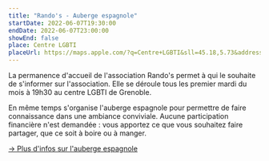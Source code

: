 ```yaml
---
title: "Rando's - Auberge espagnole"
startDate: 2022-06-07T19:30:00
endDate: 2022-06-07T23:00:00
showEnd: false
place: Centre LGBTI
placeUrl: https://maps.apple.com/?q=Centre+LGBTI&sll=45.18,5.73&address=8+rue+sergent+Bobillot
---
```


La permanence d'accueil de l'association Rando's permet à qui le souhaite de s'informer sur l'association. Elle se déroule tous les premier mardi du mois à 19h30 au centre LGBTI de Grenoble.

En même temps s'organise l'auberge espagnole pour permettre de faire connaissance dans une ambiance conviviale. Aucune participation financière n'est demandée : vous apportez ce que vous souhaitez faire partager, que ce soit à boire ou à manger.

[→ Plus d'infos sur l'auberge espagnole](http://randosrhonealpes.e-monsite.com/pages/menu-des-sorties/07-06-accueil-auberge-espagnole-a-grenoble.html)
